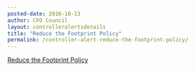 ```yaml
---
posted-date: 2016-10-13
author: CFO Council
layout: controlleralertsdetails
title: "Reduce the Footprint Policy"
permalink: /controller-alert-reduce-the-footprint-policy/
---
```

[Reduce the Footprint Policy]({{site.baseurl}}/assets/files/Controller-Alert-Reduce-the-Footprint-Calculations.pdf)
